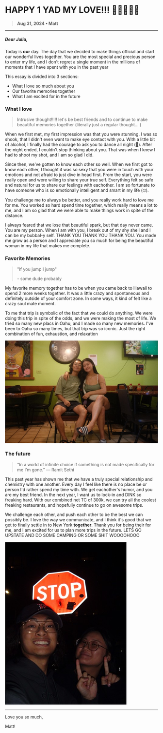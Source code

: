 # HAPPY 1 YAD MY LOVE!!! 🦆🦆🦆🦆🦆
> **Aug 31, 2024  • Matt**
----

##### Dear Julia,

Today is __our__ day. The day that we decided to make things official and start our wonderful lives together. You are the most special and precious person to enter my life, and I don't regret a single moment in the millions of moments that I have spent with you in the past year



This essay is divided into 3 sections:
- What I love so much about you
- Our favorite memories together
- What I am excited for in the future

### What I love

> Intrusive thought!!!!! let's be best friends and to continue to make beautiful memories together (literally just a regular thought... )

When we first met, my first impression was that you were stunning. I was so shook, that I didn't even want to make eye contact with you. With a little bit of alcohol, I finally had the courage to ask you to dance all night (🤠). After the night ended, I couldn't stop thinking about you. That was when I knew I had to shoot my shot, and I am so glad I did.


Since then, we've gotten to know each other so well. When we first got to know each other, I thought it was so sexy that you were in touch with your emotions and not afraid to just dive in head first. From the start, you were really open and were willing to share your true self. Everything felt so safe and natural for us to share our feelings with eachother. I am so fortunate to have someone who is so emotionally intelligent and smart in my life (🤓).

You challenge me to always be better, and you really work hard to love me for me. You worked so hard spend time together, which really means a lot to me, and I am so glad that we were able to make things work in spite of the distance.

I always feared that we lose that beautiful spark, but that day never came. You are my person. When I am with you, I break out of my shy shell and I can be my bubbal-y self. THANK YOU THANK YOU THANK YOU. You made me grow as a person and I appreciate you so much for being the beautiful woman in my life that makes me complete. 


### Favorite Memories
> "If you jump I jump"
> 
>  \- some dude probably

My favorite memory together has to be when you came back to Hawaii to spend 2 more weeks together. It was a little crazy and spontaneous and definitely outside of your comfort zone. In some ways, it kind of felt like a crazy soul mate moment.

To me that trip is symbolic of the fact that we could do anything. We were doing this trip in spite of the odds, and we were making the most of life. We tried so many new placs in Oahu, and I made so many new memories. I've been to Oahu so many times, but that trip was so iconic. Just the right combination of fun, exhaustion, and relaxation

![hawaii](DSCF6860.JPG)

### The future


> “In a world of infinite choice if something is not made specifically for me I'm gone.”
― Ramit Sethi

This past year has shown me that we have a truly special relationship and chemistry with one another. Every day I feel like there is no place be or person I'd rather spend my time with. We get eachother's humor, and you are my best friend. In the next year, I want us to lock-in and DINK so freaking hard. With our combined net TC of 300k, we can try all the coolest freaking restaurants, and hopefully continue to go on awesome trips.

We challenge each other, and push each other to be the best we can possibly be. I love the way we communicate, and I think it's good that we get to finally settle in to New York **together**. Thank you for being their for me, and I am excited for us to plan more trips in the future. LETS GO UPSTATE AND DO SOME CAMPING OR SOME SHIT WOOOOHOOO

![today](DSCF0096.jpg)

----

Love you so much,

Matt!
